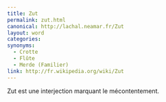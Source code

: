 ```yaml
---
title: Zut
permalink: zut.html
canonical: http://lachal.neamar.fr/Zut
layout: word
categories:
synonyms:
  - Crotte
  - Flûte
  - Merde (Familier)
link: http://fr.wikipedia.org/wiki/Zut
---
```


Zut est une interjection marquant le mécontentement. 

